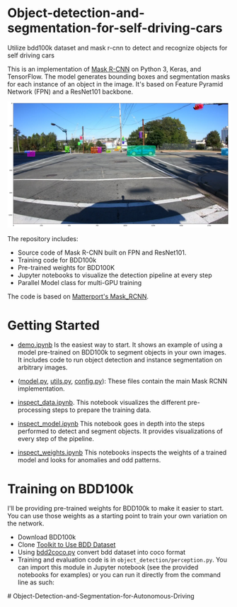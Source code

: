 # Object-detection-and-segmentation-for-self-driving-cars
Utilize bdd100k dataset and mask r-cnn to detect and recognize objects for self driving cars

This is an implementation of [Mask R-CNN](https://arxiv.org/abs/1703.06870) on Python 3, Keras, and TensorFlow. The model generates bounding boxes and segmentation masks for each instance of an object in the image. It's based on Feature Pyramid Network (FPN) and a ResNet101 backbone.

![Instance Segmentation Sample](images/predictions.jpg)

The repository includes:
* Source code of Mask R-CNN built on FPN and ResNet101.
* Training code for BDD100k
* Pre-trained weights for BDD100K
* Jupyter notebooks to visualize the detection pipeline at every step
* Parallel Model class for multi-GPU training

The code is based on [Matterport's Mask_RCNN](https://github.com/matterport/Mask_RCNN).

# Getting Started
* [demo.ipynb](object_detection/demo.ipynb) Is the easiest way to start. It shows an example of using a model pre-trained on BDD100k to segment objects in your own images.
It includes code to run object detection and instance segmentation on arbitrary images.

* ([model.py](object_detection/mrcnn/model.py), [utils.py](object_detection/mrcnn/utils.py), [config.py](object_detection/mrcnn/config.py)): These files contain the main Mask RCNN implementation. 


* [inspect_data.ipynb](object_detection/inspect_data.ipynb). This notebook visualizes the different pre-processing steps
to prepare the training data.

* [inspect_model.ipynb](object_detection/inspect_model.ipynb) This notebook goes in depth into the steps performed to detect and segment objects. It provides visualizations of every step of the pipeline.

* [inspect_weights.ipynb](object_detection/inspect_weights.ipynb)
This notebooks inspects the weights of a trained model and looks for anomalies and odd patterns.


# Training on BDD100k
I'll be providing pre-trained weights for BDD100k to make it easier to start. You can
use those weights as a starting point to train your own variation on the network.

* Download BDD100k
* Clone [Toolkit to Use BDD Dataset](https://github.com/ucbdrive/bdd-data)
* Using [bdd2coco.py](https://github.com/ucbdrive/bdd-data/blob/master/bdd_data/bdd2coco.py) convert bdd dataset into coco format
* Training and evaluation code is in `object_detection/perception.py`. You can import this
module in Jupyter notebook (see the provided notebooks for examples) or you
can run it directly from the command line as such:

#   O b j e c t - D e t e c t i o n - a n d - S e g m e n t a t i o n - f o r - A u t o n o m o u s - D r i v i n g 
 
 